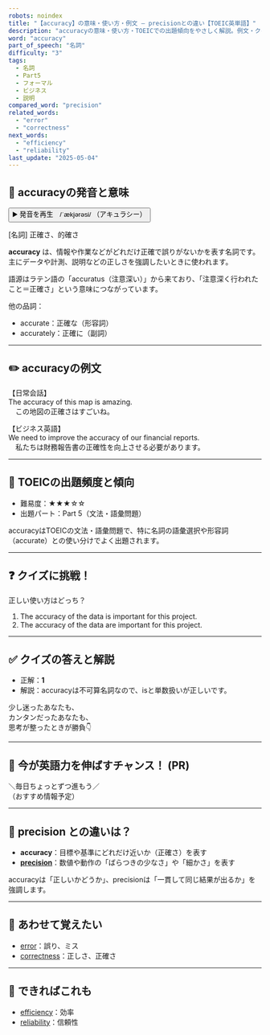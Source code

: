 ```yaml
---
robots: noindex
title: "【accuracy】の意味・使い方・例文 ― precisionとの違い【TOEIC英単語】"
description: "accuracyの意味・使い方・TOEICでの出題傾向をやさしく解説。例文・クイズ付きでprecisionとの違いもわかりやすく学べます。"
word: "accuracy"
part_of_speech: "名詞"
difficulty: "3"
tags:
  - 名詞
  - Part5
  - フォーマル
  - ビジネス
  - 説明
compared_word: "precision"
related_words:
  - "error"
  - "correctness"
next_words:
  - "efficiency"
  - "reliability"
last_update: "2025-05-04"
---
```


## 🔰 accuracyの発音と意味

<button class="play-audio" onclick="playTTS('accuracy')">
  <span class="play-audio-main">
    ▶️ 発音を再生　/ˈækjərəsi/
  </span>
  <span class="play-audio-sub">
    （アキュラシー）
  </span>
</button>

[名詞] 正確さ、的確さ

**accuracy** は、情報や作業などがどれだけ正確で誤りがないかを表す名詞です。主にデータや計測、説明などの正しさを強調したいときに使われます。

語源はラテン語の「accuratus（注意深い）」から来ており、「注意深く行われたこと＝正確さ」という意味につながっています。

他の品詞：  
- accurate：正確な（形容詞）
- accurately：正確に（副詞）

---

## ✏️ accuracyの例文

【日常会話】  
The accuracy of this map is amazing.  
　この地図の正確さはすごいね。

【ビジネス英語】  
We need to improve the accuracy of our financial reports.  
　私たちは財務報告書の正確性を向上させる必要があります。

---

## 🎯 TOEICの出題頻度と傾向

- 難易度：★★★☆☆
- 出題パート：Part 5（文法・語彙問題）

accuracyはTOEICの文法・語彙問題で、特に名詞の語彙選択や形容詞（accurate）との使い分けでよく出題されます。

---

## ❓ クイズに挑戦！

正しい使い方はどっち？

1. The accuracy of the data is important for this project.  
2. The accuracy of the data are important for this project.

---

## ✅ クイズの答えと解説

- 正解：**1**
- 解説：accuracyは不可算名詞なので、isと単数扱いが正しいです。

少し迷ったあなたも、  
カンタンだったあなたも、  
思考が整ったときが勝負👇️

---

## 🚀 今が英語力を伸ばすチャンス！ (PR)

<div class="info-center">
＼毎日ちょっとずつ進もう／<br>  
（おすすめ情報予定）
</div>

---

## 🤔  precision との違いは？

- **accuracy**：目標や基準にどれだけ近いか（正確さ）を表す
- **[precision](/word/precision/)**：数値や動作の「ばらつきの少なさ」や「細かさ」を表す

accuracyは「正しいかどうか」、precisionは「一貫して同じ結果が出るか」を強調します。

---

## 🧩 あわせて覚えたい

- [error](/word/error/)：誤り、ミス
- [correctness](/word/correctness/)：正しさ、正確さ

---

## 📖 できればこれも

- [efficiency](/word/efficiency/)：効率
- [reliability](/word/reliability/)：信頼性

<!-- cvid: aid33_bid11 -->
